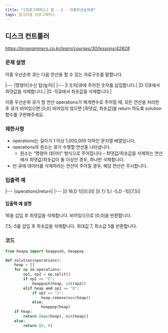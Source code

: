 ```yaml
---
title: "[프로그래머스] 힙 - 3 - 이중우선순위큐"
tags: 알고리즘 프로그래머스
---
```


## 디스크 컨트롤러

*<https://programmers.co.kr/learn/courses/30/lessons/42628>*

### 문제 설명

이중 우선순위 큐는 다음 연산을 할 수 있는 자료구조를 말합니다.

|---
|명령어|수신 탑(높이)|
|---
|I 숫자|큐에 주어진 숫자를 삽입합니다.|
|D 1|큐에서 최댓값을 삭제합니다.|
|D -1|큐에서 최솟값을 삭제합니다.|

이중 우선순위 큐가 할 연산 operations가 매개변수로 주어질 때, 모든 연산을 처리한 후 큐가 비어있으면 [0,0] 비어있지 않으면 [최댓값, 최솟값]을 return 하도록 solution 함수를 구현해주세요.

### 제한사항

* operations는 길이가 1 이상 1,000,000 이하인 문자열 배열입니다.
* operations의 원소는 큐가 수행할 연산을 나타냅니다.
    * 원소는 “명령어 데이터” 형식으로 주어집니다.- 최댓값/최솟값을 삭제하는 연산에서 최댓값/최솟값이 둘 이상인 경우, 하나만 삭제합니다.
* 빈 큐에 데이터를 삭제하라는 연산이 주어질 경우, 해당 연산은 무시합니다.

### 입출력 예

|---
|operations|return|
|---
|[I 16,D 1]|[0,0]|
|[I 7,I 5,I -5,D -1]|[7,5]|

#### 입출력 예 설명

16을 삽입 후 최댓값을 삭제합니다. 비어있으므로 [0,0]을 반환합니다.

7,5,-5를 삽입 후 최솟값을 삭제합니다. 최대값 7, 최소값 5를 반환합니다.

### 코드

``` python
from heapq import heappush, heappop

def solution(operations):
    heap = []
    for op in operations:
        op1, op2 = op.split()
        if op1 == "I":
            heappush(heap, int(op2))
        elif heap and op1 == "D":
            if op2 == "1":
                heap.remove(max(heap))
            else:
                heappop(heap)
    if heap:
        return [max(heap), min(heap)]
    else:
        return [0, 0]
```